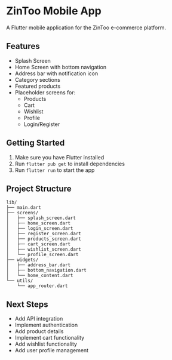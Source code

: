 # ZinToo Mobile App

A Flutter mobile application for the ZinToo e-commerce platform.

## Features

- Splash Screen
- Home Screen with bottom navigation
- Address bar with notification icon
- Category sections
- Featured products
- Placeholder screens for:
  - Products
  - Cart
  - Wishlist
  - Profile
  - Login/Register

## Getting Started

1. Make sure you have Flutter installed
2. Run `flutter pub get` to install dependencies
3. Run `flutter run` to start the app

## Project Structure

```
lib/
├── main.dart
├── screens/
│   ├── splash_screen.dart
│   ├── home_screen.dart
│   ├── login_screen.dart
│   ├── register_screen.dart
│   ├── products_screen.dart
│   ├── cart_screen.dart
│   ├── wishlist_screen.dart
│   └── profile_screen.dart
├── widgets/
│   ├── address_bar.dart
│   ├── bottom_navigation.dart
│   └── home_content.dart
└── utils/
    └── app_router.dart
```

## Next Steps

- Add API integration
- Implement authentication
- Add product details
- Implement cart functionality
- Add wishlist functionality
- Add user profile management
